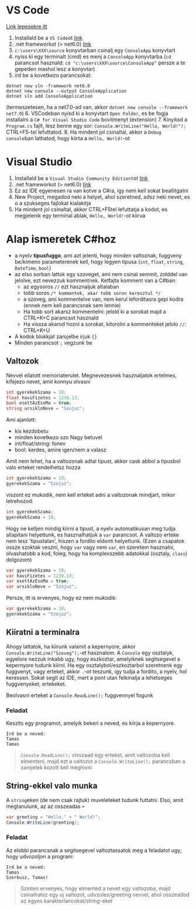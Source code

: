 # VS Code 
[Link lepesekre itt](https://learn.microsoft.com/en-us/dotnet/core/tutorials/with-visual-studio-code?pivots=dotnet-7-0)

1. Installald be a `VS Code`ot [link](https://code.visualstudio.com/download)
1. .net frameworkot (> net6.0) [link](https://dotnet.microsoft.com/en-us/download)
1. `c:\users\XXX\source` konyvtarban csinalj egy `ConsoleApp` konyvtart
1. nyiss ki egy terminalt (cmd) es menj a `ConsoleApp` konyvtarba (`cd` parancsot hasznald: `cd "c:\users\XXX\source\ConsoleApp"` persze a te gepeden mashol lesz a konyvtar)
1. ird be a kovetkezo parancsokat: 
```
dotnet new sln -framework net6.0
dotnet new console --output ConsoleApplication
dotnet sln add ConsoleApplication
```
(termeszetesen, ha a net7.0-ad van, akkor `dotnet new console --framework net7.0`)
6. VSCodeban nyisd ki a konyvtart `Open Folder`, es be fogja installalni a `C# for Visual Studio Code` bovitmenyt (extension)
7. Kinyitod a `Program.cs` fajlt, lesz benne egy sor: `Console.WriteLine("Hello, World!");` CTRL+F5-tel lefuttatod.
8. Ha mindent jol csinaltal, akkor a `Debug console`ban lathatod, hogy kiirta a `Hello, World!`-ot

# Visual Studio
1. Installald be a `Visual Studio Community Editiont`ot [link](https://c2rsetup.officeapps.live.com/c2r/downloadVS.aspx?sku=community&channel=Release&version=VS2022&source=VSLandingPage&includeRecommended=true&cid=2030:e179ff677b104e90ab5481585e20733d)
1. .net frameworkot (> net6.0) [link](https://dotnet.microsoft.com/en-us/download)
1. Ez az IDE egyenesen ra van kotve a C#ra, igy nem kell sokat beallitgatni
1. New Project, megadod neki a helyet, ahol szeretned, adsz neki nevet, es o a szukseges fajlokat kialakitja
1. Ha mindent jol csinaltal, akkor CTRL+F5tel lefuttatja a kodot, es megjelenik egy terminal ablak, `Hello, World!`-ot kiirva

# Alap ismeretek C#hoz

- a nyelv **tipusfuggo**, ami azt jelenti, hogy minden valtoznak, fuggveny be/kimeno parameterenek kell, hogy legyen tipusa (`int`, `float`, `string`, `DateTime`, `bool`)
- az elso sorban lattok egy szoveget, ami nem csinal semmit, zolddel van jelolve, ezt nevezzuk kommentnek. Ketfajta komment van a C#ban:
  - az egysoros `//` ezt hasznaljuk altalaban
  - tobb soros `/* kommentek, akar tobb soron keresztul */`
  - a szoveg, ami kommentelve van, nem kerul leforditasra gepi kodra (ennek nem kell parancsnak sem lennie)
  - Ha tobb sort akarsz kommentelni: jelold ki a sorokat majd a CTRL+K+C parancsot hasznald
  - Ha vissza akarod hozni a sorokat, kitorolni a kommenteket jelolo `//`: CTRL+K+U
- A kodok blokkjat zarojelbe irjuk `{}`
- Minden parancsot `;` vegzunk be

## Valtozok
Nevvel ellatott memoriaterulet. Megnevezesnek hasznaljatok ertelmes, kifejezo nevet, amit konnyu olvasni
```csharp
int gyerekekSzama = 10;
float haviFizetes = 1239.13; 
bool esettAzEsoMa = true;
string ursikloNeve = "Szojuz";
```
Ami ajanlott:
- kis kezdobetu
- minden kovetkezo szo Nagy betuvel
- int/float/string: fonev
- bool: kerdes, amire igen/nem a valasz

Amit nem lehet, ha a valtozonak adtal tipust, akkor cask abbol a tipusbol valo erteket rendelhetsz hozza
```csharp
int gyerekekSzama = 10;
gyerekekSzama = "Szojuz";
```
viszont ez mukodik, nem kell erteket adni a valtozonak mindjart, mikor letrehozod:
```csharp
int gyerekekSzama;
gyerekekSzama = 10;
```
Hogy ne kelljen mindig kiirni a tipust, a nyelv automatikusan meg tudja allapitani helyettunk, es hasznalhatjuk a `var` parancsot. A valtozo erteke nem lesz 'tipustalan', hiszen a fordito eldonti helyettunk. (Ezen a csapatok ossze szoktak veszni, hogy `var` vagy nem `var`, en szeretem hasznalni, olvashatobb a kod, foleg, hogy ha komplexszebb adatokkal (osztaly, `class`) dolgozom)
```csharp
var gyerekekSzama = 10;
var haviFizetes = 1239.13; 
var esettAzEsoMa = true;
var ursikloNeve = "Szojuz";
```
Persze, itt is ervenyes, hogy ez nem mukodik:
```csharp
var gyerekekSzama = 10;
gyerekekSzama = "Szojuz";
```
## Kiiratni a terminalra
Ahogy lattatok, ha kiirunk valamit a kepernyore, akkor `Console.WriteLine("Szoveg");`-et hasznalom. A `Console` egy osztalyk, egyelore nezzuk inkabb ugy, hogy eszkoztar, amelyiknek segitsegevel a kepernyore tudunk kiirni. Ha egy osztalybol/eszkoztarbol szeretnenk egy fuggvenyt, vagy erteket, akkor `.`-ot teszunk, igy tudja a fordito, a nyelv, hol keressen. Sokat segit az IDE, mert a pont utan felkinalja a lehetseges fuggvenyeket, ertekeket.

Beolvasni erteket a `Console.ReadLine();` fuggvennyel fogunk
### Feladat

Keszits egy programot, amelyik bekeri a neved, es kiirja a kepernyore.
```
Ird be a neved:
Tamas
Tamas
```
> `Console.ReadLine();` visszaad egy erteket, amit valtozoba kell elmenteni, majd ezt a valtozot a `Console.WriteLine();` parancsban a zarojelek kozott kell meghivni
## String-ekkel valo munka
A `string`eken (de nem csak rajtuk) muveleteket tudunk futtatni. Elso, amit megtanulunk, az az osszeadas `+`
```csharp
var greeting = "Hello," + " World!";
Console.WriteLine(greeting);
```
### Feladat
Az elobbi parancsnak a segitsegevel valtoztassatok meg a feladatot ugy, hogy udvozoljon a program:
```
Ird be a neved:
Tamas
Szerbusz, Tamas!
```
> Szinten ervenyes, hogy elmented a nevet egy valtozoba, majd csinalhatsz egy uj valtozot, udvzoles/greeting nevvel, ahol osszeadod az egyes karakterlancokat/string-eket
